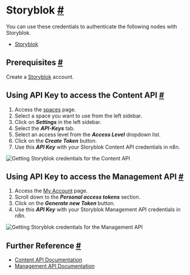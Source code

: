 


 Storyblok
 [#](#storyblok "Permanent link")
=============================================



 You can use these credentials to authenticate the following nodes with Storyblok.
 


* [Storyblok](/integrations/builtin/app-nodes/n8n-nodes-base.storyblok/)



 Prerequisites
 [#](#prerequisites "Permanent link")
-----------------------------------------------------



 Create a
 [Storyblok](https://www.storyblok.com/) 
 account.
 



 Using API Key to access the Content API
 [#](#using-api-key-to-access-the-content-api "Permanent link")
---------------------------------------------------------------------------------------------------------


1. Access the
 [spaces](https://app.storyblok.com/#!/me/spaces) 
 page.
2. Select a space you want to use from the left sidebar.
3. Click on
 ***Settings***
 in the left sidebar.
4. Select the
 ***API-Keys***
 tab.
5. Select an access level from the
 ***Access Level***
 dropdown list.
6. Click on the
 ***Create Token***
 button.
7. Use this
 ***API Key***
 with your Storyblok Content API credentials in n8n.



![Getting Storyblok credentials for the Content API](https://d33wubrfki0l68.cloudfront.net/d8f7bd94e9c3cf0fd22fad2f799b68b69321f544/b439d/_images/integrations/builtin/credentials/storyblok/using-content-api.gif)




 Using API Key to access the Management API
 [#](#using-api-key-to-access-the-management-api "Permanent link")
---------------------------------------------------------------------------------------------------------------


1. Access the
 [My Account](https://app.storyblok.com/#!/me/account) 
 page.
2. Scroll down to the
 ***Personal access tokens***
 section.
3. Click on the
 ***Generate new Token***
 button.
4. Use this
 ***API Key***
 with your Storyblok Management API credentials in n8n.



![Getting Storyblok credentials for the Management API](https://d33wubrfki0l68.cloudfront.net/d6a6863f7c8adbd074d0873cf3717e267edd568e/36f17/_images/integrations/builtin/credentials/storyblok/using-management-api.gif)




 Further Reference
 [#](#further-reference "Permanent link")
-------------------------------------------------------------


* [Content API Documentation](https://www.storyblok.com/docs/api/content-delivery#topics/authentication)
* [Management API Documentation](https://www.storyblok.com/docs/api/management#topics/authentication)





